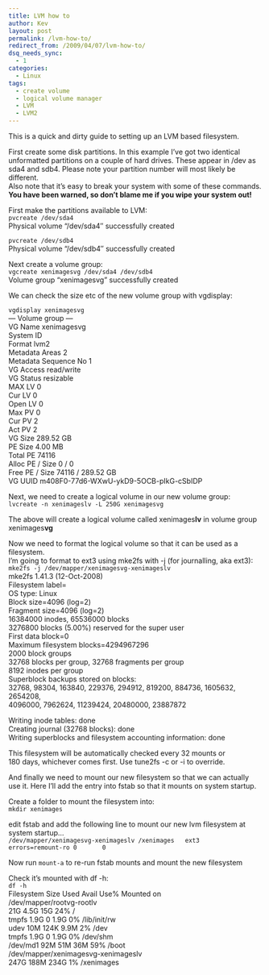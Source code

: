 ```yaml
---
title: LVM how to
author: Kev
layout: post
permalink: /lvm-how-to/
redirect_from: /2009/04/07/lvm-how-to/
dsq_needs_sync:
  - 1
categories:
  - Linux
tags:
  - create volume
  - logical volume manager
  - LVM
  - LVM2
---
```

This is a quick and dirty guide to setting up an LVM based filesystem.

First create some disk partitions. In this example I&#8217;ve got two identical unformatted partitions on a couple of hard drives. These appear in /dev as sda4 and sdb4. Please note your partition number will most likely be different.  
Also note that it&#8217;s easy to break your system with some of these commands. **You have been warned, so don&#8217;t blame me if you wipe your system out!**

First make the partitions available to LVM:  
`pvcreate /dev/sda4`  
Physical volume &#8220;/dev/sda4&#8243; successfully created  
<!--more-->

  
`pvcreate /dev/sdb4`  
Physical volume &#8220;/dev/sdb4&#8243; successfully created

Next create a volume group:  
`vgcreate xenimagesvg /dev/sda4 /dev/sdb4`  
Volume group &#8220;xenimagesvg&#8221; successfully created

We can check the size etc of the new volume group with vgdisplay:

`vgdisplay xenimagesvg`  
&#8212; Volume group &#8212;  
VG Name xenimagesvg  
System ID  
Format lvm2  
Metadata Areas 2  
Metadata Sequence No 1  
VG Access read/write  
VG Status resizable  
MAX LV 0  
Cur LV 0  
Open LV 0  
Max PV 0  
Cur PV 2  
Act PV 2  
VG Size 289.52 GB  
PE Size 4.00 MB  
Total PE 74116  
Alloc PE / Size 0 / 0  
Free PE / Size 74116 / 289.52 GB  
VG UUID m408F0-77d6-WXwU-ykD9-5OCB-pIkG-cSbIDP

Next, we need to create a logical volume in our new volume group:  
`lvcreate -n xenimageslv -L 250G xenimagesvg`

The above will create a logical volume called xenimages**lv** in volume group xenimages**vg**

Now we need to format the logical volume so that it can be used as a filesystem.  
I&#8217;m going to format to ext3 using mke2fs with -j (for journalling, aka ext3):  
`mke2fs -j /dev/mapper/xenimagesvg-xenimageslv`  
mke2fs 1.41.3 (12-Oct-2008)  
Filesystem label=  
OS type: Linux  
Block size=4096 (log=2)  
Fragment size=4096 (log=2)  
16384000 inodes, 65536000 blocks  
3276800 blocks (5.00%) reserved for the super user  
First data block=0  
Maximum filesystem blocks=4294967296  
2000 block groups  
32768 blocks per group, 32768 fragments per group  
8192 inodes per group  
Superblock backups stored on blocks:  
32768, 98304, 163840, 229376, 294912, 819200, 884736, 1605632, 2654208,  
4096000, 7962624, 11239424, 20480000, 23887872

Writing inode tables: done  
Creating journal (32768 blocks): done  
Writing superblocks and filesystem accounting information: done

This filesystem will be automatically checked every 32 mounts or  
180 days, whichever comes first. Use tune2fs -c or -i to override.

And finally we need to mount our new filesystem so that we can actually use it. Here I&#8217;ll add the entry into fstab so that it mounts on system startup.

Create a folder to mount the filesystem into:  
`mkdir xenimages`

edit fstab and add the following line to mount our new lvm filesystem at system startup&#8230;  
`/dev/mapper/xenimagesvg-xenimageslv /xenimages   ext3    errors=remount-ro 0       0`

Now run `mount-a` to re-run fstab mounts and mount the new filesystem

Check it&#8217;s mounted with df -h:  
`df -h`  
Filesystem Size Used Avail Use% Mounted on  
/dev/mapper/rootvg-rootlv  
21G 4.5G 15G 24% /  
tmpfs 1.9G 0 1.9G 0% /lib/init/rw  
udev 10M 124K 9.9M 2% /dev  
tmpfs 1.9G 0 1.9G 0% /dev/shm  
/dev/md1 92M 51M 36M 59% /boot  
/dev/mapper/xenimagesvg-xenimageslv  
247G 188M 234G 1% /xenimages